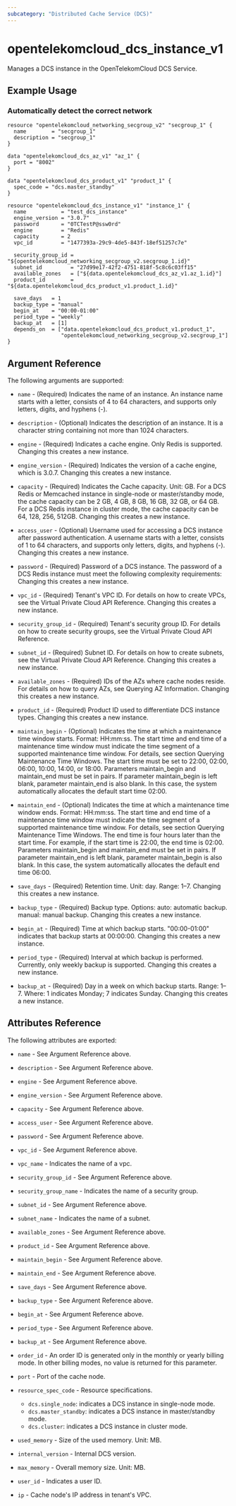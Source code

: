 ```yaml
---
subcategory: "Distributed Cache Service (DCS)"
---
```


# opentelekomcloud_dcs_instance_v1

Manages a DCS instance in the OpenTelekomCloud DCS Service.

## Example Usage

### Automatically detect the correct network

```hcl
resource "opentelekomcloud_networking_secgroup_v2" "secgroup_1" {
  name        = "secgroup_1"
  description = "secgroup_1"
}

data "opentelekomcloud_dcs_az_v1" "az_1" {
  port = "8002"
}

data "opentelekomcloud_dcs_product_v1" "product_1" {
  spec_code = "dcs.master_standby"
}

resource "opentelekomcloud_dcs_instance_v1" "instance_1" {
  name           = "test_dcs_instance"
  engine_version = "3.0.7"
  password       = "0TCTestP@ssw0rd"
  engine         = "Redis"
  capacity       = 2
  vpc_id         = "1477393a-29c9-4de5-843f-18ef51257c7e"

  security_group_id = "${opentelekomcloud_networking_secgroup_v2.secgroup_1.id}"
  subnet_id         = "27d99e17-42f2-4751-818f-5c8c6c03ff15"
  available_zones   = ["${data.opentelekomcloud_dcs_az_v1.az_1.id}"]
  product_id        = "${data.opentelekomcloud_dcs_product_v1.product_1.id}"

  save_days   = 1
  backup_type = "manual"
  begin_at    = "00:00-01:00"
  period_type = "weekly"
  backup_at   = [1]
  depends_on  = ["data.opentelekomcloud_dcs_product_v1.product_1",
                 "opentelekomcloud_networking_secgroup_v2.secgroup_1"]
}
```

## Argument Reference

The following arguments are supported:

* `name` - (Required) Indicates the name of an instance. An instance name starts with a letter,
  consists of 4 to 64 characters, and supports only letters, digits, and hyphens (-).

* `description` - (Optional) Indicates the description of an instance. It is a character
  string containing not more than 1024 characters.

* `engine` - (Required) Indicates a cache engine. Only Redis is supported. Changing this
  creates a new instance.

* `engine_version` - (Required) Indicates the version of a cache engine, which is 3.0.7.
  Changing this creates a new instance.

* `capacity` - (Required) Indicates the Cache capacity. Unit: GB.
  For a DCS Redis or Memcached instance in single-node or master/standby mode, the cache
  capacity can be 2 GB, 4 GB, 8 GB, 16 GB, 32 GB, or 64 GB.
  For a DCS Redis instance in cluster mode, the cache capacity can be 64, 128, 256, 512GB.
  Changing this creates a new instance.

* `access_user` - (Optional) Username used for accessing a DCS instance after password
  authentication. A username starts with a letter, consists of 1 to 64 characters,
  and supports only letters, digits, and hyphens (-).
  Changing this creates a new instance.

* `password` - (Required) Password of a DCS instance.
  The password of a DCS Redis instance must meet the following complexity requirements:
  Changing this creates a new instance.

* `vpc_id` - (Required) Tenant's VPC ID. For details on how to create VPCs, see the
  Virtual Private Cloud API Reference.
  Changing this creates a new instance.

* `security_group_id` - (Required) Tenant's security group ID. For details on how to
  create security groups, see the Virtual Private Cloud API Reference.

* `subnet_id` - (Required) Subnet ID. For details on how to create subnets, see the
  Virtual Private Cloud API Reference.
  Changing this creates a new instance.

* `available_zones` - (Required) IDs of the AZs where cache nodes reside. For details
  on how to query AZs, see Querying AZ Information. Changing this creates a new instance.

* `product_id` - (Required) Product ID used to differentiate DCS instance types.
  Changing this creates a new instance.

* `maintain_begin` - (Optional) Indicates the time at which a maintenance time window starts.
  Format: HH:mm:ss.
  The start time and end time of a maintenance time window must indicate the time segment of
  a supported maintenance time window. For details, see section Querying Maintenance Time Windows.
  The start time must be set to 22:00, 02:00, 06:00, 10:00, 14:00, or 18:00.
  Parameters maintain_begin and maintain_end must be set in pairs. If parameter maintain_begin
  is left blank, parameter maintain_end is also blank. In this case, the system automatically
  allocates the default start time 02:00.

* `maintain_end` - (Optional) Indicates the time at which a maintenance time window ends.
  Format: HH:mm:ss.
  The start time and end time of a maintenance time window must indicate the time segment of
  a supported maintenance time window. For details, see section Querying Maintenance Time Windows.
  The end time is four hours later than the start time. For example, if the start time is 22:00,
  the end time is 02:00.
  Parameters maintain_begin and maintain_end must be set in pairs. If parameter maintain_end is left
  blank, parameter maintain_begin is also blank. In this case, the system automatically allocates
  the default end time 06:00.

* `save_days` - (Required) Retention time. Unit: day. Range: 1–7.
  Changing this creates a new instance.

* `backup_type` - (Required) Backup type. Options:
  auto: automatic backup.
  manual: manual backup.
  Changing this creates a new instance.

* `begin_at` - (Required) Time at which backup starts. "00:00-01:00" indicates that backup
  starts at 00:00:00. Changing this creates a new instance.

* `period_type` - (Required) Interval at which backup is performed. Currently, only weekly
  backup is supported. Changing this creates a new instance.

* `backup_at` - (Required) Day in a week on which backup starts. Range: 1–7. Where: 1
  indicates Monday; 7 indicates Sunday. Changing this creates a new instance.

## Attributes Reference

The following attributes are exported:

* `name` - See Argument Reference above.

* `description` - See Argument Reference above.

* `engine` - See Argument Reference above.

* `engine_version` - See Argument Reference above.

* `capacity` - See Argument Reference above.

* `access_user` - See Argument Reference above.

* `password` - See Argument Reference above.

* `vpc_id` - See Argument Reference above.

* `vpc_name` - Indicates the name of a vpc.

* `security_group_id` - See Argument Reference above.

* `security_group_name` - Indicates the name of a security group.

* `subnet_id` - See Argument Reference above.

* `subnet_name` - Indicates the name of a subnet.

* `available_zones` - See Argument Reference above.

* `product_id` - See Argument Reference above.

* `maintain_begin` - See Argument Reference above.

* `maintain_end` - See Argument Reference above.

* `save_days` - See Argument Reference above.

* `backup_type` - See Argument Reference above.

* `begin_at` - See Argument Reference above.

* `period_type` - See Argument Reference above.

* `backup_at` - See Argument Reference above.

* `order_id` - An order ID is generated only in the monthly or yearly billing mode.
  In other billing modes, no value is returned for this parameter.

* `port` - Port of the cache node.

* `resource_spec_code` - Resource specifications. 
  * `dcs.single_node`: indicates a DCS instance in single-node mode.
  * `dcs.master_standby`: indicates a DCS instance in master/standby mode.
  * `dcs.cluster`: indicates a DCS instance in cluster mode.

* `used_memory` - Size of the used memory. Unit: MB.

* `internal_version` - Internal DCS version.

* `max_memory` - Overall memory size. Unit: MB.

* `user_id` - Indicates a user ID.

* `ip` - Cache node's IP address in tenant's VPC.
